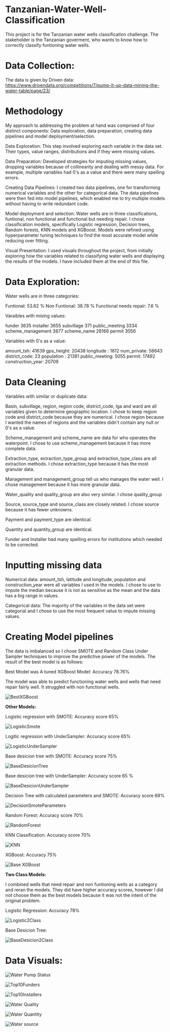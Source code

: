 # Tanzanian-Water-Well-Classification

This project is for the Tanzanian water wells classification challenge. The stakeholder is the Tanzanian goverment, who wants to know how to correctly classify funtioning water wells. 

# Data Collection:

The data is given by Driven data: 
https://www.drivendata.org/competitions/7/pump-it-up-data-mining-the-water-table/page/23/

# Methodology
My approach to addressing the problem at hand was comprised of four distinct components: Data exploration, data preparation, creating data pipelines and model deployment/selection.

Data Exploration: This step involved exploring each variable in the data set. Their types, value ranges, distributions and if they were missing values.

Data Preparation: Developed strategies for imputing missing values, dropping variables because of collinearity and dealing with messy data. For example, multiple variables had 0's as a value and there were many spelling errors. 

Creating Data Pipelines: I created two data pipelines, one for transforming numerical variables and the other for categorical data. The data pipelines were then fed into model pipelines, which enabled me to try multiple models without having to write redundant code. 

Model deployment and selection: Water wells are in three classifications, funtional, non functional and functional but needing repair. I chose classification models, specifically Logistic regression, Decision trees, Random forests, KNN models and XGBoost. Models were refined using hyperparameter tuning techniques to find the most accurate model while reducing over fitting. 

Visual Presentation: I used visuals throughout the project, from initially exploring how the variables related to classifying water wells and displaying the results of the models. I have included them at the end of this file.

# Data Exploration: 
Water wells are in three categories:

Funtional: 53.62 %
Non Funtional: 38.78 %
Functional needs repair: 7.6 %

Varaibles with mising values:

funder                    3635
installer                 3655
subvillage                 371
public_meeting            3334
scheme_management         3877
scheme_name              28166
permit                    3056

Variables with 0's as a value:
 
amount_tsh:         41639
gps_height:         20438
longitude :         1812
num_private:        58643
district_code:      23
population   :      21381
public_meeting:     5055
permit:             17492
construction_year:  20709

# Data Cleaning

Variables with similar or duplicate data:

Basin, subvillage, region, region code, district_code, lga and ward are all variables given to determine geographic location. I chose to keep region code and district_code because they are numerical. I chose region because I wanted the names of regions and the variables didn't contain any null or 0's as a value. 

Scheme_management and scheme_name are data for who operates the waterpoint. I chose to use scheme_management because it has more complete data.

Extraction_type, extraction_type_group and extraction_type_class are all extraction methods. I chose extraction_type because it has the most granular data. 

Management and management_group tell us who manages the water well. I chose management because it has more granular data. 

Water_quality and quality_group are also very similar. I chose quality_group 

Source, source_type and source_class are closely related. I chose source because it has fewer unknowns.

Payment and payment_type are identical.

Quantity and quantity_group are identical. 

Funder and Installer had many spelling errors for institutions which needed to be corrected.

# Inputting missing data

Numerical data: amount_tsh, latitude and longitude, population and construction_year were all variables I used in the models. I chose to use to impute the median because it is not as sensitive as the mean and the data has a big range in values.

Categorical data: The majority of the variables in the data set were categorial and I chose to use the most frequent value to impute missing values.

# Creating Model pipelines

The data is imbalanced so I chose SMOTE and Random Class Under Sampler techniques to improve the predictive power of the models. The result of the best model is as follows:

Best Model was A tuned XGBoost Model: Accuracy 78.76%

The model was able to predict functioning water wells and wells that need repair fairly well. It struggled with non functional wells.

![BestXGBoost](https://user-images.githubusercontent.com/115169255/211090892-83c3724b-f674-438d-b522-dfa2acf6ab73.png)


**Other Models:**


Logistic regression with SMOTE: Accuracy score 65%

![LogisticSmote](https://user-images.githubusercontent.com/115169255/211089263-68eb9d95-725f-49e7-8e0c-351f72bd2fe8.png)


Logitic regression with UnderSampler: Accuracy score 65%

![LogisticUnderSampler](https://user-images.githubusercontent.com/115169255/211089293-4deb9893-2c06-41be-b4b1-f2b314dc047d.png)


Base desicion tree with SMOTE: Accuracy score 75%

![BaseDesicionTree](https://user-images.githubusercontent.com/115169255/211091325-3774ed8f-e940-4dac-9073-9820f7f8d669.png)


Base desicion tree with UnderSampler: Accuracy score 65 %

![BaseDesicionUnderSampler](https://user-images.githubusercontent.com/115169255/211089898-03da7103-f6fe-4856-833d-665bbd7e7276.png)


Decision Tree with calculated parameters and SMOTE: Accuracy score 68%

![DecisionSmoteParameters](https://user-images.githubusercontent.com/115169255/211090005-f3f1d6de-7cdc-406e-b46c-9f93ffda0cad.png)

Random Forest: Accuracy score 70%

![RandomForest](https://user-images.githubusercontent.com/115169255/211090148-72de6206-6c4e-45e8-a37a-001fa6f32809.png)

KNN Classification: Accuracy score 70%

![KNN](https://user-images.githubusercontent.com/115169255/211090373-d72b05f5-d850-481d-a851-5f915c898a14.png)

XGBoost: Accuracy 75%

![Base XGBoost](https://user-images.githubusercontent.com/115169255/211090564-9d9abeba-34cb-4755-bdc5-8abe1fcd911c.png)


**Two Class Models:**

I combined wells that need repair and non funtioning wells as a category and reran the models. They did have higher accuracy scores, however I did not choose them as the best models because it was not the intent of the original problem.

Logistic Regression: Accuracy 78%

![Logistic2Class](https://user-images.githubusercontent.com/115169255/211093805-78ca2ae8-d4d4-4b89-80a1-eaf21156f684.png)


Base Desicion Tree: 

![BaseDesicion2Class](https://user-images.githubusercontent.com/115169255/211093931-6a992501-241c-4741-9c9d-920c3c5c030b.png)


# Data Visuals:

![Water Pump Status](https://user-images.githubusercontent.com/115169255/211094553-9f8042e2-c2bb-49c4-9665-422f2d2d97b6.png)




![Top10Funders](https://user-images.githubusercontent.com/115169255/211094520-9baab239-907b-4afe-af1d-51d483219bd8.png)




![Top10Installers](https://user-images.githubusercontent.com/115169255/211094527-3b16713f-8129-4d5a-a9f0-dde911f5aa52.png)

![Water Quality](https://user-images.githubusercontent.com/115169255/211094585-341b4490-4a28-4e37-bdef-c3cfceb76bb2.png)



![Water Quantity](https://user-images.githubusercontent.com/115169255/211094588-b53c43eb-915b-4279-b17b-f898e559a7b3.png)


![Water source](https://user-images.githubusercontent.com/115169255/211094591-9e2bf7c3-9368-46ac-9006-921b76b69af8.png)


